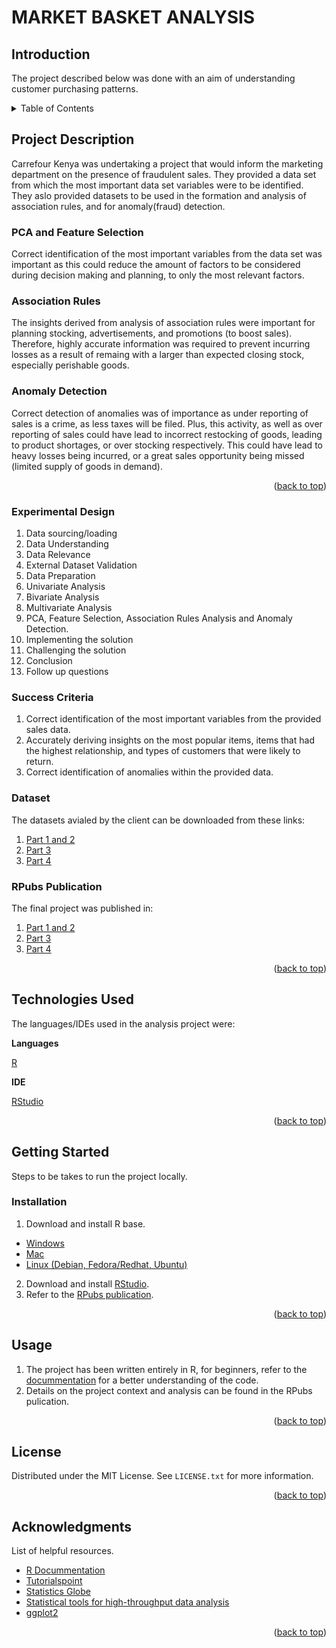 # MARKET BASKET ANALYSIS

## Introduction

The project described below was done with an aim of understanding customer purchasing patterns.



<!-- TABLE OF CONTENTS -->
<details>
  <summary>Table of Contents</summary>
  <ol>
    <li>
      <a href="#project-description">Project Description</a>
      <ul>
        <li><a href="#experimental-design">Experimental Design</a></li>
        <li><a href="#sucess-criteria">Success Criteria</a></li>
        <li><a href="#dataset">Dataset</a></li>
        <li><a href="#rpubs-publication">RPubs Publication</a></li>
      </ul>
    </li>
    <li>
      <a href="#technologies-used">Technologies Used</a></li>
    <li>
      <a href="#getting-started">Getting Started</a>
      <ul>
        <li><a href="#installation">Installation</a></li>
      </ul>
    </li>
    <li><a href="#usage">Usage</a></li>
    <li><a href="#license">License</a></li>
    <li><a href="#acknowledgments">Acknowledgments</a></li>
  </ol>
</details>



<!-- PROJECT DESCRIPTION -->
## Project Description

Carrefour Kenya was undertaking a project that would inform the marketing department on the presence of fraudulent sales. They provided a data set from
which the most important data set variables were to be identified. They aslo provided datasets to be used in the formation and analysis of association rules, 
and for anomaly(fraud) detection.

### PCA and Feature Selection

Correct identification of the most important variables from the data set was important as this could reduce the amount of factors to be considered during 
decision making and planning, to only the most relevant factors.

### Association Rules

The insights derived from analysis of association rules were important for planning stocking, advertisements, and promotions (to boost sales). Therefore, highly accurate information was required to prevent incurring losses as a result of remaing with a larger than expected closing stock, especially perishable goods.

### Anomaly Detection

Correct detection of anomalies was of importance as under reporting of sales is a crime, as less taxes will be filed. Plus, this activity, as well as 
over reporting of sales could have lead to incorrect restocking of goods, leading to product shortages, or over stocking respectively. This could have lead to heavy losses being incurred, or a great sales opportunity being missed (limited supply of goods in demand).


<p align="right">(<a href="#top">back to top</a>)</p>

<!-- EXPERIMENTAL DESIGN -->
### Experimental Design

1. Data sourcing/loading 
2. Data Understanding 
3. Data Relevance
4. External Dataset Validation
5. Data Preparation
6. Univariate Analysis
7. Bivariate Analysis
8. Multivariate Analysis
9. PCA, Feature Selection, Association Rules Analysis and Anomaly Detection.  
10. Implementing the solution
11. Challenging the solution
12. Conclusion
13. Follow up questions

<!-- SUCCESS CRITERIA-->
### Success Criteria

1. Correct identification of the most important variables from the provided sales data.
2. Accurately deriving insights on the most popular items, items that had the highest relationship, and types of customers that were likely to return.
3. Correct identification of anomalies within the provided data.


<!-- DATASET -->
### Dataset

The datasets avialed by the client can be downloaded from these links:
1. [Part 1 and 2](http://bit.ly/CarreFourDataset)
2. [Part 3](http://bit.ly/SupermarketDatasetII)
3. [Part 4](http://bit.ly/CarreFourSalesDataset)



<!-- RPUBS PUBLICATION -->
### RPubs Publication

The final project was published in:
1. [Part 1 and 2]()
2. [Part 3]()
3. [Part 4]()

<p align="right">(<a href="#top">back to top</a>)</p>


<!-- TECHNOLOGIES USED -->

## Technologies Used

The languages/IDEs used in the analysis project were: 

**Languages**

[R](https://www.rdocumentation.org/)

**IDE**

[RStudio](https://www.rstudio.com/)


<p align="right">(<a href="#top">back to top</a>)</p>



<!-- GETTING STARTED -->

## Getting Started

Steps to be takes to run the project locally.

### Installation

1. Download and install R base.
* [Windows](https://cran.r-project.org/bin/windows/base/)
* [Mac](https://cran.r-project.org/bin/macosx/)
* [Linux (Debian, Fedora/Redhat, Ubuntu)](https://cran.r-project.org/)

2. Download and install [RStudio](https://www.rstudio.com/products/rstudio/download/).
3. Refer to the [RPubs publication](http://rpubs.com/deborah_masibo/908054).

<p align="right">(<a href="#top">back to top</a>)</p>



<!-- USAGE EXAMPLES -->
## Usage

1. The project has been written entirely in R, for beginners, refer to the [docummentation](https://www.rdocumentation.org/) for a better understanding of the code.
2. Details on the project context and analysis can be found in the RPubs pulication.

<p align="right">(<a href="#top">back to top</a>)</p>




<!-- LICENSE -->
## License

Distributed under the MIT License. See `LICENSE.txt` for more information.

<p align="right">(<a href="#top">back to top</a>)</p>




<!-- ACKNOWLEDGMENTS -->
## Acknowledgments
List of helpful resources.

* [R Docummentation](https://www.rdocumentation.org/)
* [Tutorialspoint](https://www.tutorialspoint.com/r/index.htm)
* [Statistics Globe](https://statisticsglobe.com/r-programming-language)
* [Statistical tools for high-throughput data analysis](http://www.sthda.com/english/wiki/ggplot2-essentials)
* [ggplot2](https://ggplot2.tidyverse.org/)
<p align="right">(<a href="#top">back to top</a>)</p>



